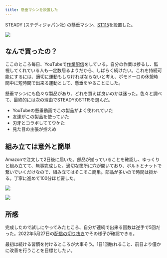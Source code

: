```yaml
---
title: 懸垂マシンを設置した
---
```

STEADY (ステディジャパン社) の懸垂マシン、[ST115](https://www.amazon.co.jp/dp/B09K3QQBKH)を設置した。

![](https://lh4.googleusercontent.com/ORHTn-_Ak52C9DB48cmAylAtwALvWUgU-A0Mjj_-cQa1DHgJRzlKWHBcKVkGkj5L4-KxMe9pvvkTP-7uY-YaDONjD1CRB90URRnO9rvaf90jtWZV2djwpXu7atbi8px2d4wZ-K-SqnNOKATHFOeWJMwjdmkpFn84ZMFrqrjFvyZAvjXj1cAJCvTM)

なんで買ったの？
--------

ここのところ毎日、YouTubeで[作業配信](https://www.youtube.com/c/r7kamura)をしている。自分の作業は捗るし、監視してくれている人も一定数居るようだから、しばらく続けたい。これを持続可能にするには、適切に運動もしなければならないと考え、ポモドーロの休憩時間中に短時間で出来る運動として、懸垂をやることにした。

懸垂マシンにも色々な製品があり、どれを買えば良いのかは迷った。色々と調べて、最終的には次の理由でSTEADYのST115を選んだ。

*   YouTubeの懸垂動画でこの製品がよく使われていた
*   友達がこの製品を使っていた
*   刃牙とコラボしててウケた
*   見た目の主張が控えめ

組み立ては意外と簡単
----------

Amazonで注文して2日後に届いた。部品が揃っていることを確認し、ゆっくりと組み立てて、無事完成した。適切な箇所に穴が開いており、ボルトとナットで繋いでいくだけなので、組み立てはそこそこ簡単。部品が多いので時間は掛かる。丁寧に進めて100分ほど要した。

![](https://lh3.googleusercontent.com/ZECy1BWBhjsn0iyv8VsWKF20uN98-LKps1v6Gv8cHDIphdoHpCStzJHf7fbo_zoLp2K9htqZCVd8dCMF5kHZfR-I_IGH7hdMizBeoVR1XH1JD1HIyoy4JRiXHJitvVnvpSGp50cpmlNDZ0JQgadtGIcDEqgt-HHhvLPFmC9hlBvnIVEcog0nn8Lj)

![](https://lh5.googleusercontent.com/CmELVVPi42dU-0zWo5kPaCoJpHsoS_dXnIFRn3I3BPRtQt2GD7dgu6hwRTfA3N6rRELtYZ4TbSHtsceOp7WgqH0b9h4D6OlUHI9XUUpfQcR7L1crErTZfagP0mH8ukqdC2lTRj2cgdh2qh73Ob_y8ASYH7QVugY9Yztj3BN6lb_EdSRsH-ytWlWD)

所感
--

完成したので試しにやってみたところ、自分が連続で出来る回数は逆手で5回だった。2022年5月27日の[配信の切り抜き](https://www.youtube.com/clip/Ugkxy2NXpdlfZF0kT9s-MoCOrbB1wpWEryK9)でその様子が確認できる。

最初は続ける習慣を付けるところが大事そう。1日1回触れること、前日より僅かに改善を行うことを目標としたい。
